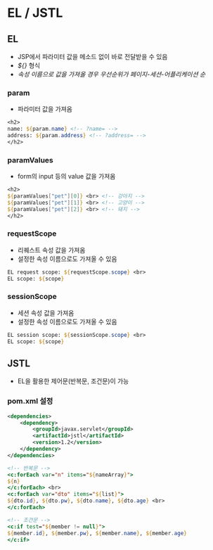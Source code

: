 # EL / JSTL
## EL
- JSP에서 파라미터 값을 메소드 없이 바로 전달받을 수 있음
- *${}* 형식
- *속성 이름으로 값을 가져올 경우 우선순위가 페이지-세션-어플리케이션 순*

### **param**
- 파라미터 값을 가져옴
```jsp
<h2>
name: ${param.name} <!-- ?name= -->
address: ${param.address} <!-- ?address= -->
</h2>
```

### paramValues
- form의 input 등의 value 값을 가져옴
```jsp
<h2>
${paramValues["pet"][0]} <br> <!-- 강아지 -->
${paramValues["pet"][1]} <br> <!-- 고양이 -->
${paramValues["pet"][2]} <br> <!-- 돼지 -->
</h2>
```

### requestScope
- 리퀘스트 속성 값을 가져옴
- 설정한 속성 이름으로도 가져올 수 있음
```jsp
EL request scope: ${requestScope.scope} <br>
EL scope: ${scope}
```

### sessionScope
- 세션 속성 값을 가져옴
- 설정한 속성 이름으로도 가져올 수 있음
```jsp
EL session scope: ${sessionScope.scope} <br>
EL scope: ${scope}
```

## JSTL
- EL을 활용한 제어문(반복문, 조건문)이 가능

### pom.xml 설정
```xml
<dependencies>
    <dependency>
    	<groupId>javax.servlet</groupId>
    	<artifactId>jstl</artifactId>
    	<version>1.2</version>
	</dependency>
</dependencies>
```

```jsp
<!-- 반복문 -->
<c:forEach var="n" items="${nameArray}">
${n}
</c:forEach> <br>
<c:forEach var="dto" items="${list}">
${dto.id}, ${dto.pw}, ${dto.name}, ${dto.age} <br>
</c:forEach>

<!-- 조건문 -->
<c:if test="${member != null}">
${member.id}, ${member.pw}, ${member.name}, ${member.age}
</c:if>
```